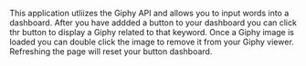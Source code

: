 This application utliizes the Giphy API and allows you to input words into a dashboard. 
After you have addded a button to your dashboard you can click thr button to display a Giphy related to that keyword.
Once a Giphy image is loaded you can double click the image to remove it from your Giphy viewer.
Refreshing the page will reset your button dashboard.
